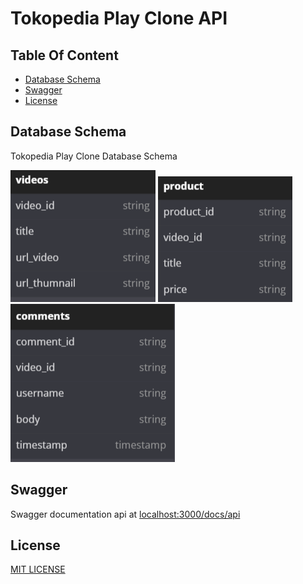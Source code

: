 # Tokopedia Play Clone API

## Table Of Content
- [Database Schema](#database-schema)
- [Swagger](#swagger)
- [License](#license)

## Database Schema

Tokopedia Play Clone Database Schema

![Table Videos](./docs/images/videos_table.png) ![Table product](./docs/images/product_table.png) ![Table comment](./docs/images/comment_table.png)

## Swagger

Swagger documentation api at [localhost:3000/docs/api](http://localhost:3000/docs/api)

## License

[MIT LICENSE](./LICENSE)